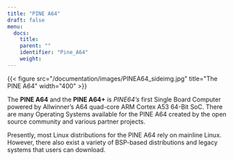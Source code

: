 ```yaml
---
title: "PINE A64"
draft: false
menu:
  docs:
    title:
    parent: ""
    identifier: "Pine_A64"
    weight: 
---
```


{{< figure src="/documentation/images/PINEA64_sideimg.jpg" title="The PINE A64" width="400" >}}

The **PINE A64** and the **PINE A64+** is _PINE64’s_ first Single Board Computer powered by Allwinner’s A64 quad-core ARM Cortex A53 64-Bit SoC. There are many Operating Systems available for the PINE A64 created by the open source community and various partner projects. 

Presently, most Linux distributions for the PINE A64 rely on mainline Linux. However, there also exist a variety of BSP-based distributions and legacy systems that users can download.
